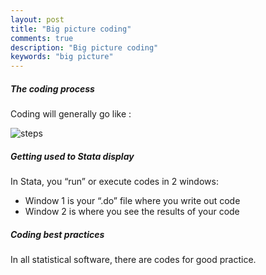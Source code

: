 ```yaml
---
layout: post
title: "Big picture coding"
comments: true
description: "Big picture coding"
keywords: "big picture"
---
```


##### The coding process
Coding will generally go like :


![steps](http://beeplay.github.com/steps.png)

##### Getting used to Stata display
In Stata, you “run” or execute codes in 2 windows: 
*	Window 1 is your “.do” file where you write out code
*	Window 2 is where you see the results of your code  

##### Coding best practices
In all statistical software, there are codes for good practice.


